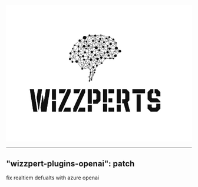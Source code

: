 ![Wizzpert Logo](wizzpert-plugins/assets/logo.png)

---
"wizzpert-plugins-openai": patch
---

fix realtiem defualts with azure openai
